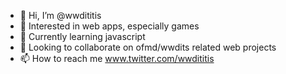 - 👋 Hi, I’m @wwdititis
- 👀 Interested in web apps, especially games
- 🌱 Currently learning javascript
- 💞️ Looking to collaborate on ofmd/wwdits related web projects
- 📫 How to reach me www.twitter.com/wwdititis

<!---
wwdititis/wwdititis is a ✨ special ✨ repository because its `README.md` (this file) appears on your GitHub profile.
You can click the Preview link to take a look at your changes.
--->

